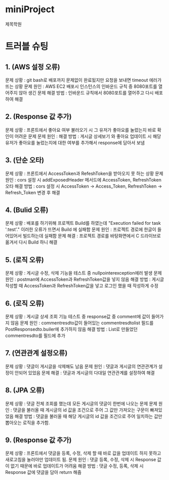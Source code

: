 # miniProject
제목학원


# 트러블 슈팅

## 1. (AWS 설정 오류)
문제 상황 : git bash로 배포까지 문제없이 완료됬지만 요청을 보내면 timeout 에러가 뜨는 상황
문제 원인 : AWS EC2 배포시 인스턴스의 인바운드 규칙 중 8080포트를 열어주지 않아 생긴 문제
해결 방법 : 인바운드 규칙에서 8080포트를 열어주고 다시 배포하여 해결

## 2. (Response 값 추가)
문제 상황 : 프론트에서 좋아요 여부 불러오기 시 그 유저가 좋아요를 눌렀는지 바로 확인이 어려운 문제
문제 원인 :
해결 방법 : 게시글 상세보기 와 좋아요 업데이트 시 해당 유저가 좋아요를 눌렀는지에 대한 여부를 추가해서 response에 담아서 보냄

## 3. (단순 오타)
문제 상황 : 프론트에서 AccessToken과 RefeshToken을 받아오지 못 하는 상황
문제 원인 : cors 설정 시 addExposedHeader 메서드에 AccessToken, RefreshToken 오타
해결 방법 : cors 설정 시 AccessToken -> Access_Token, RefreshToken -> Refresh_Token 변경 후 해결

## 4. (Bulid 오류)
문제 상황 : 배포를 하기위해 프로젝트 Build를 하였는데 "Execution failed for task ':test'." 이러한 오류가 뜨면서 Build 에 실패함
문제 원인 : 프로젝트 경로에 한글이 들어있어서 빌드하는데 실패함
문제 해결 : 프로젝트 경로를 바탕화면에서 C 드라이브로 옮겨서 다시 Build 하니 해결 

## 5. (로직 오류)
문제 상황 : 게시글 수정, 삭제 기능을 테스트 중 nullpointerexception에러 발생
문제 원인 : postman에 AccessToken과 RefreshToken값을 넣지 않음
해결 방법 : 게시글 작성할 때 AccessToken과 RefreshToken값을 넣고 로그인 했을 때 작성하게 수정

## 6. (로직 오류)
문제 상황 : 게시글 상세 조회 기능 테스트 중 response값 중 comment에 값이 들어가지 않음
문제 원인 : commentresdto값이 들어있는 commentresdtolist 필드를 PostResponsedto.builer에 추가하지 않음
해결 방법 : List로 만들었던 commentresdto를 필드에 추가

## 7. (연관관계 설정오류) 
문제 상황 : 댓글이 게시글을 삭제해도 남음
문제 원인 : 댓글과 게시글의 연관관계가 설정이 안되어 있었음
문제 해결 : 댓글과 게시글의 다대일 연관관계를 설정하여 해결

## 8. (JPA 오류)
문제 상황 : 댓글 전체 조회를 했는데 모든 게시글의 댓글이 한번에 나오는 문제
문제 원인 : 댓글을 불러올 때 게시글의 id 값을 조건으로 주어 그 값만 가져오는 구문이 빠져있었음
해결 방법 : 댓글을 불러올 때 해당 게시글의 id 값을 조건으로 주어 일치하는 값만 뽑아오는 로직을 추가함.

## 9. (Response 값 추가)
문제 상황 : 프론트에서 댓글을 등록, 수정, 삭제 할 때 바로 값을 업데이트 하지 못하고 새로고침을 눌러야만 업데이트 됨.
문제 원인 : 댓글 등록, 수정, 삭제 시 Response 값이 없기 때문에 바로 업데이트가 어려움
해결 방법 : 댓글 수정, 등록, 삭제 시 Response 값에 댓글을 담아 return 해줌
